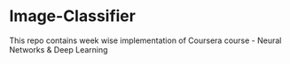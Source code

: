 # Image-Classifier
This repo contains week wise implementation of Coursera course - Neural Networks &amp; Deep Learning
